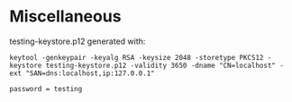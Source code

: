 # Miscellaneous

testing-keystore.p12 generated with:

```
keytool -genkeypair -keyalg RSA -keysize 2048 -storetype PKCS12 -keystore testing-keystore.p12 -validity 3650 -dname "CN=localhost" -ext "SAN=dns:localhost,ip:127.0.0.1"

password = testing
```
